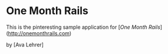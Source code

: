 # One Month Rails

This is the pinteresting sample application for
[*One Month Rails*] (http://onemonthrails.com)

by [Ava Lehrer]